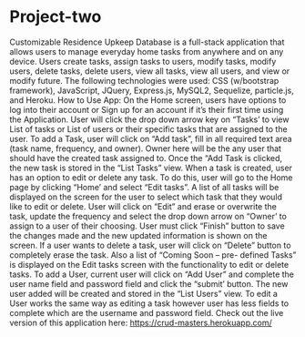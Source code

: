 ﻿# Project-two
Customizable Residence Upkeep Database is a full-stack application that allows users to manage everyday home tasks from anywhere and on any device. Users create tasks, assign tasks to users, modify tasks, modify users, delete tasks, delete users, view all tasks, view all users, and view or modify future. 
The following technologies were used:  CSS (w/bootstrap framework), JavaScript, JQuery, Express.js, MySQL2, Sequelize, particle.js, and Heroku. 
How to Use App:
On the Home screen, users have options to log into their account or Sign up for an account if it’s their first time using the Application.
User will click the drop down arrow key on “Tasks’ to view List of tasks or List of users or their specific tasks that are assigned to the user.
To add a Task, user will click on “Add task”, fill in all required text area (task name, frequency, and owner). Owner here will be the any user that should have the created task assigned to. Once the “Add Task is clicked, the new task is stored in the “List Tasks” view.
When a task is created, user has an option to edit or delete any task. To do this, user will go to the Home page by clicking “Home’ and select “Edit tasks”. A list of all tasks will be displayed on the screen for the user to select which task that they would like to edit or delete. User will click on “Edit” and erase or overwrite the task, update the frequency and select the drop down arrow on “Owner’ to assign to a user of their choosing. User must click “Finish” button to save the changes made and the new updated information is shown on the screen. If a user wants to delete a task, user will click on “Delete” button to completely erase the task.
Also a list of “Coming Soon – pre- defined Tasks” is displayed on the Edit tasks screen with the functionality to edit or delete tasks.
To add a User, current user will click on “Add User” and complete the user name field and password field and click the “submit’ button. The new user added will be created and stored in the “List Users” view.
To edit a User works the same way as editing a task however user has less fields to complete which are the username and password field.
Check out the live version of this application here: https://crud-masters.herokuapp.com/

